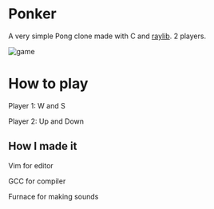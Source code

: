 # Ponker
A very simple Pong clone made with C and [raylib](https://github.com/raysan5/raylib). 2 players.

![game](https://github.com/user-attachments/assets/1e33a908-6711-429c-8255-0b7ab1410375)

# How to play
Player 1: W and S

Player 2: Up and Down

## How I made it
Vim for editor

GCC for compiler

Furnace for making sounds

